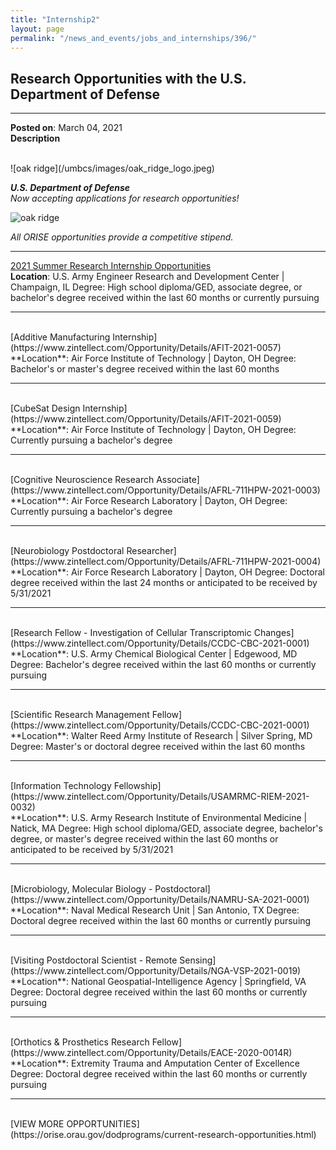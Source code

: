 ```yaml
---
title: "Internship2"
layout: page
permalink: "/news_and_events/jobs_and_internships/396/"
---
```


## Research Opportunities with the U.S. Department of Defense

---

**Posted on**: March 04, 2021\
**Description**


<br />
![oak ridge](/umbcs/images/oak_ridge_logo.jpeg)

***U.S. Department of Defense***\
*Now accepting applications for research opportunities!*


![oak ridge](/umbcs/images/oak_ridge_lab.jpeg)

*All ORISE opportunities provide a competitive stipend.*

---

[2021 Summer Research Internship Opportunities](https://www.zintellect.com/Opportunity/Details/ERDC-CERL-2021-0004)
<br />
**Location**: U.S. Army Engineer Research and Development Center | Champaign, IL
Degree: High school diploma/GED, associate degree, or bachelor's degree received within the last 60 months or currently pursuing<br />

---
<br />
[Additive Manufacturing Internship](https://www.zintellect.com/Opportunity/Details/AFIT-2021-0057)
<br />
**Location**: Air Force Institute of Technology | Dayton, OH
Degree: Bachelor's or master's degree received within the last 60 months
<br />

---

<br />
[CubeSat Design Internship](https://www.zintellect.com/Opportunity/Details/AFIT-2021-0059)
<br />
**Location**: Air Force Institute of Technology | Dayton, OH
Degree: Currently pursuing a bachelor's degree
<br />

---

<br />
[Cognitive Neuroscience Research Associate](https://www.zintellect.com/Opportunity/Details/AFRL-711HPW-2021-0003)
<br />
**Location**: Air Force Research Laboratory | Dayton, OH
Degree: Currently pursuing a bachelor's degree
<br />

---

<br />
[Neurobiology Postdoctoral Researcher](https://www.zintellect.com/Opportunity/Details/AFRL-711HPW-2021-0004)
<br />
**Location**: Air Force Research Laboratory | Dayton, OH
Degree: Doctoral degree received within the last 24 months or anticipated to be received by 5/31/2021
<br />

---

<br />
[Research Fellow - Investigation of Cellular Transcriptomic Changes](https://www.zintellect.com/Opportunity/Details/CCDC-CBC-2021-0001)
<br />
**Location**: U.S. Army Chemical Biological Center | Edgewood, MD
Degree: Bachelor's degree received within the last 60 months or currently pursuing
<br />

---

<br />
[Scientific Research Management Fellow](https://www.zintellect.com/Opportunity/Details/CCDC-CBC-2021-0001)
<br />
**Location**: Walter Reed Army Institute of Research | Silver Spring, MD
Degree: Master's or doctoral degree received within the last 60 months
<br />

---

<br />
[Information Technology Fellowship](https://www.zintellect.com/Opportunity/Details/USAMRMC-RIEM-2021-0032)
<br />
**Location**: U.S. Army Research Institute of Environmental Medicine | Natick, MA
Degree: High school diploma/GED, associate degree, bachelor's degree, or master's degree received within the last 60 months or anticipated to be received by 5/31/2021
<br />

---

<br />
[Microbiology, Molecular Biology - Postdoctoral](https://www.zintellect.com/Opportunity/Details/NAMRU-SA-2021-0001)
<br />
**Location**: Naval Medical Research Unit | San Antonio, TX
Degree: Doctoral degree received within the last 60 months or currently pursuing
<br />

---

<br />
[Visiting Postdoctoral Scientist - Remote Sensing](https://www.zintellect.com/Opportunity/Details/NGA-VSP-2021-0019)
<br />
**Location**: National Geospatial-Intelligence Agency | Springfield, VA
Degree: Doctoral degree received within the last 60 months or currently pursuing
<br />

---

<br />
[Orthotics & Prosthetics Research Fellow](https://www.zintellect.com/Opportunity/Details/EACE-2020-0014R)
<br />
**Location**: Extremity Trauma and Amputation Center of Excellence
Degree: Doctoral degree received within the last 60 months or currently pursuing
<br />

---

<br />
[VIEW MORE OPPORTUNITIES](https://orise.orau.gov/dodprograms/current-research-opportunities.html)
<br />
